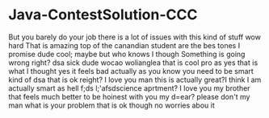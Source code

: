 # Java-ContestSolution-CCC
But you barely do your job
there is a lot of issues with this kind of stuff
wow hard
That is amazing
top of the canandian student are the bes tones I promise dude
cool;
maybe but who knows
I though
Something is going wrong right?
dsa
sick dude
wocao
wolianglea
that is cool pro
as
yes that is what I thought
yes it feels bad actually as you know
you need to be smart kind of 
dsa
that is ok  reight?
I love you man this is actually great?I think I am actually smart as hell
f;ds l;'afsdscience aprtment?
I love you my brother
that feels much better to be hoinest with you my d=ear?
please don't my man what is your problem
that is ok though no worries abou it 
